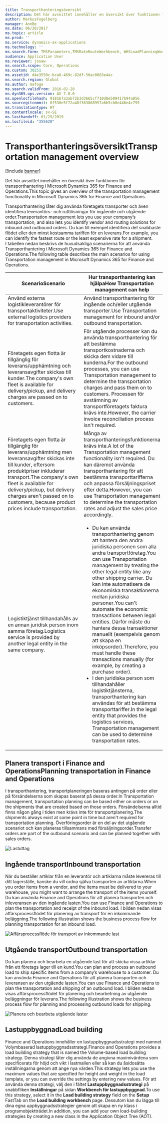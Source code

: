 ```yaml
---
title: Transporthanteringsöversikt
description: Det här avsnittet innehåller en översikt över funktionen för transporthantering i Microsoft Dynamics 365 for Finance and Operations.
author: MarkusFogelberg
manager: AnnBe
ms.date: 06/20/2017
ms.topic: article
ms.prod: ''
ms.service: dynamics-ax-applications
ms.technology: ''
ms.search.form: TMSParameters,TMSRateRouteWorkbench, WHSLoadPlanningWorkbench
audience: Application User
ms.reviewer: josaw
ms.search.scope: Core, Operations
ms.custom: 30251
ms.assetid: d4e3550c-bca8-469c-82df-56ac0083e4ac
ms.search.region: Global
ms.author: mafoge
ms.search.validFrom: 2016-02-28
ms.dyn365.ops.version: AX 7.0.0
ms.openlocfilehash: 918167a3ab72b3d3665cf710d8e509417b94a056
ms.sourcegitcommit: 0f530e5f72a40f383868957a6b5cb0e446e4c795
ms.translationtype: HT
ms.contentlocale: sv-SE
ms.lasthandoff: 01/29/2019
ms.locfileid: "355620"
---
```

# <a name="transportation-management-overview"></a><span data-ttu-id="2c94a-103">Transporthanteringsöversikt</span><span class="sxs-lookup"><span data-stu-id="2c94a-103">Transportation management overview</span></span>

[!include [banner](../includes/banner.md)]

<span data-ttu-id="2c94a-104">Det här avsnittet innehåller en översikt över funktionen för transporthantering i Microsoft Dynamics 365 for Finance and Operations.</span><span class="sxs-lookup"><span data-stu-id="2c94a-104">This topic gives an overview of the transportation management functionality in Microsoft Dynamics 365 for Finance and Operations.</span></span>

<span data-ttu-id="2c94a-105">Transporthantering låter dig använda företagets transporter och även identifiera leverantörs- och ruttlösningar för ingående och utgående order.</span><span class="sxs-lookup"><span data-stu-id="2c94a-105">Transportation management lets you use your company’s transportation, and also lets you identify vendor and routing solutions for inbound and outbound orders.</span></span> <span data-ttu-id="2c94a-106">Du kan till exempel identifiera det snabbaste flödet eller den minst kostsamma tariffen för en leverans.</span><span class="sxs-lookup"><span data-stu-id="2c94a-106">For example, you can identify the fastest route or the least expensive rate for a shipment.</span></span> <span data-ttu-id="2c94a-107">I tabellen nedan beskrivs de huvudsakliga scenarierna för att använda Transporthantering i Microsoft Dynamics 365 for Finance and Operations.</span><span class="sxs-lookup"><span data-stu-id="2c94a-107">The following table describes the main scenarios for using Transportation management in Microsoft Dynamics 365 for Finance and Operations.</span></span>

<table>
<colgroup>
<col width="50%" />
<col width="50%" />
</colgroup>
<thead>
<tr class="header">
<th><span data-ttu-id="2c94a-108">Scenario</span><span class="sxs-lookup"><span data-stu-id="2c94a-108">Scenario</span></span></th>
<th><span data-ttu-id="2c94a-109">Hur transporthantering kan hjälpa</span><span class="sxs-lookup"><span data-stu-id="2c94a-109">How Transportation management can help</span></span></th>
</tr>
</thead>
<tbody>
<tr class="odd">
<td><span data-ttu-id="2c94a-110">Använd externa logistikleverantörer för transportaktiviteter.</span><span class="sxs-lookup"><span data-stu-id="2c94a-110">Use external logistics providers for transportation activities.</span></span></td>
<td><span data-ttu-id="2c94a-111">Använd transporthantering för ingående och/eller utgående transporter.</span><span class="sxs-lookup"><span data-stu-id="2c94a-111">Use Transportation management for inbound and/or outbound transportation.</span></span></td>
</tr>
<tr class="even">
<td><span data-ttu-id="2c94a-112">Företagets egen flotta är tillgänglig för leverans/upphämtning och leveransavgifter skickas till kunder.</span><span class="sxs-lookup"><span data-stu-id="2c94a-112">The company&#39;s own fleet is available for delivery/pickup, and delivery charges are passed on to customers.</span></span></td>
<td><span data-ttu-id="2c94a-113">För utgående processer kan du använda transporthantering för att bestämma transportkostnaderna och skicka dem vidare till kunderna.</span><span class="sxs-lookup"><span data-stu-id="2c94a-113">For the outbound processes, you can use Transportation management to determine the transportation charges and pass them on to customers.</span></span> <span data-ttu-id="2c94a-114">Processen för avstämning av transportföretagets faktura krävs inte.</span><span class="sxs-lookup"><span data-stu-id="2c94a-114">However, the carrier invoice reconciliation process isn&#39;t required.</span></span></td>
</tr>
<tr class="odd">
<td><span data-ttu-id="2c94a-115">Företagets egen flotta är tillgänglig för leverans/upphämtning men leveransavgifter skickas inte till kunder, eftersom produktpriser inkluderar transport.</span><span class="sxs-lookup"><span data-stu-id="2c94a-115">The company&#39;s own fleet is available for delivery/pickup, but delivery charges aren&#39;t passed on to customers, because product prices include transportation.</span></span></td>
<td><span data-ttu-id="2c94a-116">Många av transporthanteringsfunktionerna krävs inte.</span><span class="sxs-lookup"><span data-stu-id="2c94a-116">A lot of the Transportation management functionality isn&#39;t required.</span></span> <span data-ttu-id="2c94a-117">Du kan däremot använda transporthantering för att bestämma transporttarifferna och anpassa försäljningspriset efter detta.</span><span class="sxs-lookup"><span data-stu-id="2c94a-117">However, you can use Transportation management to determine the transportation rates and adjust the sales price accordingly.</span></span></td>
</tr>
<tr class="even">
<td><span data-ttu-id="2c94a-118">Logistiktjänst tillhandahålls av en annan juridisk person inom samma företag.</span><span class="sxs-lookup"><span data-stu-id="2c94a-118">Logistics service is provided by another legal entity in the same company.</span></span></td>
<td><ul>
<li><span data-ttu-id="2c94a-119">Du kan använda transporthantering genom att hantera den andra juridiska personen som alla andra transportföretag.</span><span class="sxs-lookup"><span data-stu-id="2c94a-119">You can use Transportation management by treating the other legal entity like any other shipping carrier.</span></span> <span data-ttu-id="2c94a-120">Du kan inte automatisera de ekonomiska transaktionerna mellan juridiska personer.</span><span class="sxs-lookup"><span data-stu-id="2c94a-120">You can&#39;t automate the economic transactions between legal entities.</span></span> <span data-ttu-id="2c94a-121">Därför måste du hantera dessa transaktioner manuellt (exempelvis genom att skapa en inköpsorder).</span><span class="sxs-lookup"><span data-stu-id="2c94a-121">Therefore, you must handle these transactions manually (for example, by creating a purchase order).</span></span></li>
<li><span data-ttu-id="2c94a-122">I den juridiska person som tillhandahåller logistiktjänsterna, transporthantering kan användas för att bestämma transporttariffer.</span><span class="sxs-lookup"><span data-stu-id="2c94a-122">In the legal entity that provides the logistics services, Transportation management can be used to determine transportation rates.</span></span></li>
</ul></td>
</tr>
</tbody>
</table>

## <a name="planning-transportation-in-finance-and-operations"></a><span data-ttu-id="2c94a-123">Planera transport i Finance and Operations</span><span class="sxs-lookup"><span data-stu-id="2c94a-123">Planning transportation in Finance and Operations</span></span>
<span data-ttu-id="2c94a-124">I transporthantering, transportplaneringen baseras antingen på order eller på försändelserna som skapas baserat på dessa order.</span><span class="sxs-lookup"><span data-stu-id="2c94a-124">In Transportation management, transportation planning can be based either on orders or on the shipments that are created based on those orders.</span></span> <span data-ttu-id="2c94a-125">Försändelserna alltid finns någon gång i tiden men krävs inte för transportplanering.</span><span class="sxs-lookup"><span data-stu-id="2c94a-125">The shipments always exist at some point in time but aren't required for transportation planning.</span></span> <span data-ttu-id="2c94a-126">Överföringsorder är en del av det utgående scenariot och kan planeras tillsammans med försäljningsorder.</span><span class="sxs-lookup"><span data-stu-id="2c94a-126">Transfer orders are part of the outbound scenario and can be planned together with sales orders.</span></span> 

![Lastuttag](./media/Load-drawing1-1024x477.jpg)

## <a name="inbound-transportation"></a><span data-ttu-id="2c94a-128">Ingående transport</span><span class="sxs-lookup"><span data-stu-id="2c94a-128">Inbound transportation</span></span>
<span data-ttu-id="2c94a-129">När du beställer artiklar från en leverantör och artiklarna måste levereras till ditt lagerställe, kanske du vill ordna själva transporten av artiklarna.</span><span class="sxs-lookup"><span data-stu-id="2c94a-129">When you order items from a vendor, and the items must be delivered to your warehouse, you might want to arrange the transport of the items yourself.</span></span> <span data-ttu-id="2c94a-130">Du kan använda Finance and Operations för att planera transporten och inleveransen av den ingående lasten.</span><span class="sxs-lookup"><span data-stu-id="2c94a-130">You can use Finance and Operations to plan the transportation and receipt of the inbound load.</span></span> <span data-ttu-id="2c94a-131">I bilden nedan visas affärsprocessflödet för planering av transport för en inkommande beläggning.</span><span class="sxs-lookup"><span data-stu-id="2c94a-131">The following illustration shows the business process flow for planning transportation for an inbound load.</span></span> 

![Affärsprocessflöde för transport av inkommande last](./media/Businessprocessflowforinboundloadtransportation.jpg)

## <a name="outbound-transportation"></a><span data-ttu-id="2c94a-133">Utgående transport</span><span class="sxs-lookup"><span data-stu-id="2c94a-133">Outbound transportation</span></span>
<span data-ttu-id="2c94a-134">Du kan planera och bearbeta en utgående last för att skicka vissa artiklar från ett företags lager till en kund.</span><span class="sxs-lookup"><span data-stu-id="2c94a-134">You can plan and process an outbound load to ship specific items from a company’s warehouse to a customer.</span></span> <span data-ttu-id="2c94a-135">Du kan använda Finance and Operations för att planera transporten och leveransen av den utgående lasten.</span><span class="sxs-lookup"><span data-stu-id="2c94a-135">You can use Finance and Operations to plan the transportation and shipping of an outbound load.</span></span> <span data-ttu-id="2c94a-136">I bilden nedan visas affärsprocessflödet för planering och bearbetning av utgående beläggningar för leverans.</span><span class="sxs-lookup"><span data-stu-id="2c94a-136">The following illustration shows the business process flow for planning and processing outbound loads for shipping.</span></span> 

![Planera och bearbeta utgående laster](./media/Planningandprocessingoutboundloads.jpg)

## <a name="load-building"></a><span data-ttu-id="2c94a-138">Lastuppbyggnad</span><span class="sxs-lookup"><span data-stu-id="2c94a-138">Load building</span></span>
<span data-ttu-id="2c94a-139">Finance and Operations innehåller en lastuppbyggnadsstrategi med namnet Volymbaserad lastuppbyggnadsstrategi.</span><span class="sxs-lookup"><span data-stu-id="2c94a-139">Finance and Operations provides a load building strategy that is named the Volume-based load building strategy.</span></span> <span data-ttu-id="2c94a-140">Denna strategi låter dig använda de angivna maximivärdena som specificerats för höjd och vikt i lastmallen eller så kan du åsidosätta inställningarna genom att ange nya värden.</span><span class="sxs-lookup"><span data-stu-id="2c94a-140">This strategy lets you use the maximum values that are specified for height and weight in the load template, or you can override the settings by entering new values.</span></span> <span data-ttu-id="2c94a-141">För att använda denna strategi, välj den i fältet **Lastuppbyggnadsstrategi** på snabbfliken **Inställningar** på sidan **Workbench för lastuppbyggnad**.</span><span class="sxs-lookup"><span data-stu-id="2c94a-141">To use this strategy, select it in the **Load building strategy** field on the **Setup** FastTab on the **Load building workbench** page.</span></span> <span data-ttu-id="2c94a-142">Dessutom kan du lägga till dina egna uppbyggnadsstrategier genom att skapa en ny klass i programobjektträdet.</span><span class="sxs-lookup"><span data-stu-id="2c94a-142">In addition, you can add your own load-building strategies by creating a new class in the Application Object Tree (AOT).</span></span>



